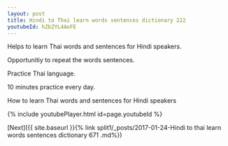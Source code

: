 ```yaml
---
layout: post
title: Hindi to Thai learn words sentences dictionary 222 
youtubeId: hZbZYL4AoFE
---
```

 
 
Helps to learn Thai words and sentences for Hindi speakers.

Opportunitiy to repeat the words sentences. 

Practice Thai language. 
 
10 minutes practice every day. 
 
How to learn Thai words and sentences for Hindi speakers 
 
{% include youtubePlayer.html id=page.youtubeId %}
 
 
[Next]({{ site.baseurl }}{% link  split1/_posts/2017-01-24-Hindi to thai learn words sentences dictionary 671 .md%})
 
